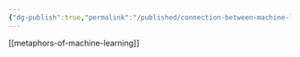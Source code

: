 ```yaml
---
{"dg-publish":true,"permalink":"/published/connection-between-machine-learning-and-human-learning/","noteIcon":""}
---
```

[[metaphors-of-machine-learning]] 
